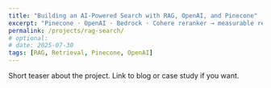 ```yaml
---
title: "Building an AI-Powered Search with RAG, OpenAI, and Pinecone"
excerpt: "Pinecone · OpenAI · Bedrock · Cohere reranker → measurable relevance gains."
permalink: /projects/rag-search/ 
# optional:
# date: 2025-07-30
tags: [RAG, Retrieval, Pinecone, OpenAI]
---
```

Short teaser about the project. Link to blog or case study if you want.
